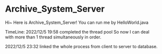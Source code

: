 # Archive_System_Server
Hi~ Here is Archive_System_Server!
You can run me by HelloWorld.java

TimeLine:
2022/12/5 19:58 completed the thread pool So now I can deal with more than 1 thread simultaneously in order.

2022/12/5 23:32 linked the whole process from client to server to database.
